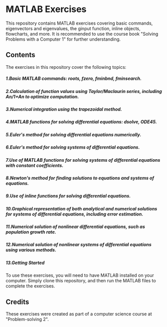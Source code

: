 # MATLAB Exercises
This repository contains MATLAB exercises covering basic commands, eigenvectors and eigenvalues, the ginput function, inline objects, flowcharts, and more. It is recommended to use the course book "Solving Problems with a Computer 1" for further understanding.

## Contents
The exercises in this repository cover the following topics:

##### 1.Basic MATLAB commands: roots, fzero, fminbnd, fminsearch.
##### 2.Calculation of function values using Taylor/Maclaurin series, including An/1+An to optimize computation.
##### 3.Numerical integration using the trapezoidal method.
##### 4.MATLAB functions for solving differential equations: dsolve, ODE45.
##### 5.Euler's method for solving differential equations numerically.
##### 6.Euler's method for solving systems of differential equations.
##### 7.Use of MATLAB functions for solving systems of differential equations with constant coefficients.
##### 8.Newton's method for finding solutions to equations and systems of equations.
##### 9.Use of inline functions for solving differential equations.
##### 10.Graphical representation of both analytical and numerical solutions for systems of differential equations, including error estimation.
##### 11.Numerical solution of nonlinear differential equations, such as population growth rate.
##### 12.Numerical solution of nonlinear systems of differential equations using various methods.
##### 13.Getting Started
To use these exercises, you will need to have MATLAB installed on your computer. 
Simply clone this repository, and then run the MATLAB files to complete the exercises.

## Credits
These exercises were created as part of a computer science course at "Problem-solving 2".
